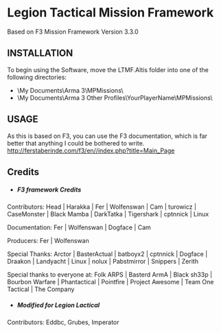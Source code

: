 # Legion Tactical Mission Framework #

Based on F3 Mission Framework Version 3.3.0


## INSTALLATION ##

To begin using the Software, move the LTMF.Altis folder into one of the following directories:

* \My Documents\Arma 3\MPMissions\
* \My Documents\Arma 3 Other Profiles\YourPlayerName\MPMissions\


## USAGE ##

As this is based on F3, you can use the F3 documentation, which is far better that anything I could be bothered to write.
http://ferstaberinde.com/f3/en//index.php?title=Main_Page


## Credits ##

 * ##### F3 framework Credits #####

 Contributors: Head | Harakka | Fer | Wolfenswan | Cam | turowicz | CaseMonster | Black Mamba | DarkTatka | Tigershark | cptnnick | Linux
 
 Documentation: Fer | Wolfenswan | Dogface | Cam
 
 Producers: Fer | Wolfenswan
 
 Special Thanks: Arctor | BasterActual | batboyx2 | cptnnick | Dogface | Draakon | Landyacht | Linux | nolux | Pabstmirror | Snippers | Zerith
 
 Special thanks to everyone at: Folk ARPS | Basterd ArmA | Black sh33p | Bourbon Warfare | Phantactical | Pointfire | Project Awesome | Team One Tactical | The Company
 
 * ##### Modified for Legion Lactical #####

 Contributors: Eddbc, Grubes, Imperator